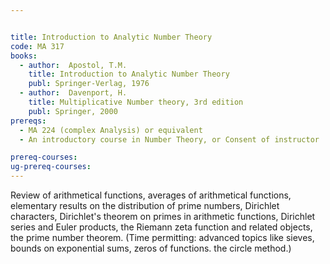 ```yaml
---


title: Introduction to Analytic Number Theory
code: MA 317
books:
  - author:  Apostol, T.M.
    title: Introduction to Analytic Number Theory
    publ: Springer-Verlag, 1976
  - author:  Davenport, H.
    title: Multiplicative Number theory, 3rd edition
    publ: Springer, 2000
prereqs:
  - MA 224 (complex Analysis) or equivalent
  - An introductory course in Number Theory, or Consent of instructor

prereq-courses: 
ug-prereq-courses: 
---
```



Review of arithmetical functions, averages of arithmetical functions,
elementary results on the distribution of prime numbers, Dirichlet characters,
Dirichlet's theorem on primes in arithmetic functions, Dirichlet series and
Euler products, the Riemann zeta function and related objects, the prime number
theorem.
(Time permitting: advanced topics like sieves, bounds on exponential sums,
zeros of functions. the circle method.)
